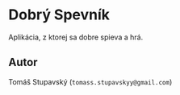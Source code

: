 # Dobrý Spevník
Aplikácia, z ktorej sa dobre spieva a hrá.

## Autor
Tomáš Stupavský (`tomass.stupavskyy@gmail.com`)
